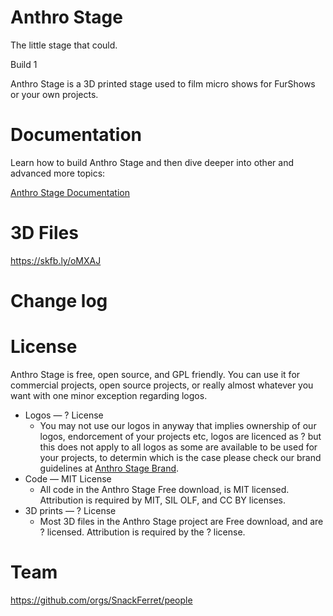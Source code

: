 # Anthro Stage

The little stage that could.

Build 1

Anthro Stage is a 3D printed stage used to film micro shows for FurShows or your own projects.

# Documentation

Learn how to build Anthro Stage and then dive deeper into other and advanced more topics:

<a href="[https://anthrostage.com/docs/">Anthro Stage Documentation</a>

# 3D Files

<a href="https://skfb.ly/oMXAJ">https://skfb.ly/oMXAJ</a>

# Change log

# License

Anthro Stage is free, open source, and GPL friendly. You can use it for commercial projects, open source projects, or really almost whatever you want with one minor exception regarding logos.

<ul>
  <li>Logos — ? License
    <ul>
      <li>You may  not use our logos in anyway that implies ownership of our logos, endorcement of your projects etc, logos are licenced as ? but this does not apply to all logos as some are available to be used for your projects, to determin which is the case please check our brand guidelines at <a href="[https://anthrostage.com/brand/">Anthro Stage Brand</a>.</li>
    </ul>
  </li>
  <li>Code — MIT License
    <ul>
      <li>All code in the Anthro Stage Free download, is MIT licensed. Attribution is required by MIT, SIL OLF, and CC BY licenses.</li>
    </ul>
  </li>
  <li>3D prints — ? License
    <ul>
      <li>Most 3D files in the Anthro Stage project are Free download, and are ? licensed. Attribution is required by the ? license.</li>
    </ul>
  </li>
</ul>

# Team

https://github.com/orgs/SnackFerret/people
